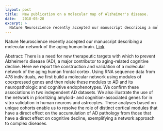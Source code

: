```yaml
---
layout: post
title:  New publication on a molecular map of Alzheimer's disease.
date:   2018-05-28
excerpt: >
  Nature Neuroscience recently accepted our manuscript describing a molecular network of the aging human brain.
---
```


Nature Neuroscience recently accepted our manuscript describing a molecular network of the aging human brain. <a href="https://www.nature.com/articles/s41593-018-0154-9?WT.feed_name=subjects_diseases-of-the-nervous-system" target="_blank">Link</a>


Abstract: There is a need for new therapeutic targets with which to prevent Alzheimer’s disease (AD), a major contributor to aging-related cognitive decline. Here we report the construction and validation of a molecular network of the aging human frontal cortex. Using RNA sequence data from 478 individuals, we first build a molecular network using modules of coexpressed genes and then relate these modules to AD and its neuropathologic and cognitive endophenotypes. We confirm these associations in two independent AD datasets. We also illustrate the use of the network in prioritizing amyloid- and cognition-associated genes for in vitro validation in human neurons and astrocytes. These analyses based on unique cohorts enable us to resolve the role of distinct cortical modules that have a direct effect on the accumulation of AD pathology from those that have a direct effect on cognitive decline, exemplifying a network approach to complex diseases.